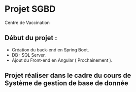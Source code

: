 # Projet SGBD
 Centre de Vaccination

## Début du projet :

- Création du back-end en Spring Boot.
- DB : SQL Server.
- Ajout du Front-end en Angular ( Prochainement ).

## Projet réaliser dans le cadre du cours de Système de gestion de base de donnée
